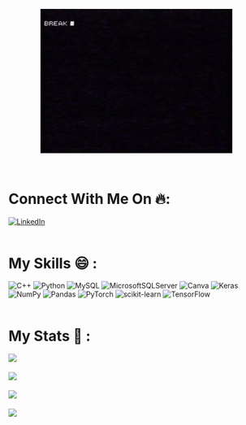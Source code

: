 <p align="center">
  <img width="75%" src='https://github.com/BCImonk/BCImonk/blob/main/giphy.gif'>
</p></br>

# Connect With Me On 🔥:</br>
[![LinkedIn](https://img.shields.io/badge/LinkedIn-%230077B5.svg?logo=linkedin&logoColor=white)](https://www.linkedin.com/in/harshit-singh-bciandcoding/)</br></br>

# My Skills 😄 :</br>
![C++](https://img.shields.io/badge/c++-%2300599C.svg?style=plastic&logo=c%2B%2B&logoColor=white) ![Python](https://img.shields.io/badge/python-3670A0?style=plastic&logo=python&logoColor=ffdd54) ![MySQL](https://img.shields.io/badge/mysql-%2300f.svg?style=plastic&logo=mysql&logoColor=white) ![MicrosoftSQLServer](https://img.shields.io/badge/Microsoft%20SQL%20Sever-CC2927?style=plastic&logo=microsoft%20sql%20server&logoColor=white) ![Canva](https://img.shields.io/badge/Canva-%2300C4CC.svg?style=plastic&logo=Canva&logoColor=white) ![Keras](https://img.shields.io/badge/Keras-%23D00000.svg?style=plastic&logo=Keras&logoColor=white) ![NumPy](https://img.shields.io/badge/numpy-%23013243.svg?style=plastic&logo=numpy&logoColor=white) ![Pandas](https://img.shields.io/badge/pandas-%23150458.svg?style=plastic&logo=pandas&logoColor=white) ![PyTorch](https://img.shields.io/badge/PyTorch-%23EE4C2C.svg?style=plastic&logo=PyTorch&logoColor=white) ![scikit-learn](https://img.shields.io/badge/scikit--learn-%23F7931E.svg?style=plastic&logo=scikit-learn&logoColor=white) ![TensorFlow](https://img.shields.io/badge/TensorFlow-%23FF6F00.svg?style=plastic&logo=TensorFlow&logoColor=white)</br></br>

# My Stats 💪 :</br>
[![](https://visitcount.itsvg.in/api?id=BCImonk&icon=1&color=4)](https://visitcount.itsvg.in)</br></br>
![](https://github-readme-stats.vercel.app/api/top-langs/?username=BCImonk&theme=dark&hide_border=false&include_all_commits=true&count_private=true&layout=compact)<br/></br>
![](https://github-readme-stats.vercel.app/api?username=BCImonk&theme=dark&hide_border=false&include_all_commits=true&count_private=true)<br/></br>
![](https://github-readme-streak-stats.herokuapp.com/?user=BCImonk&theme=dark&hide_border=false)<br/></br>
